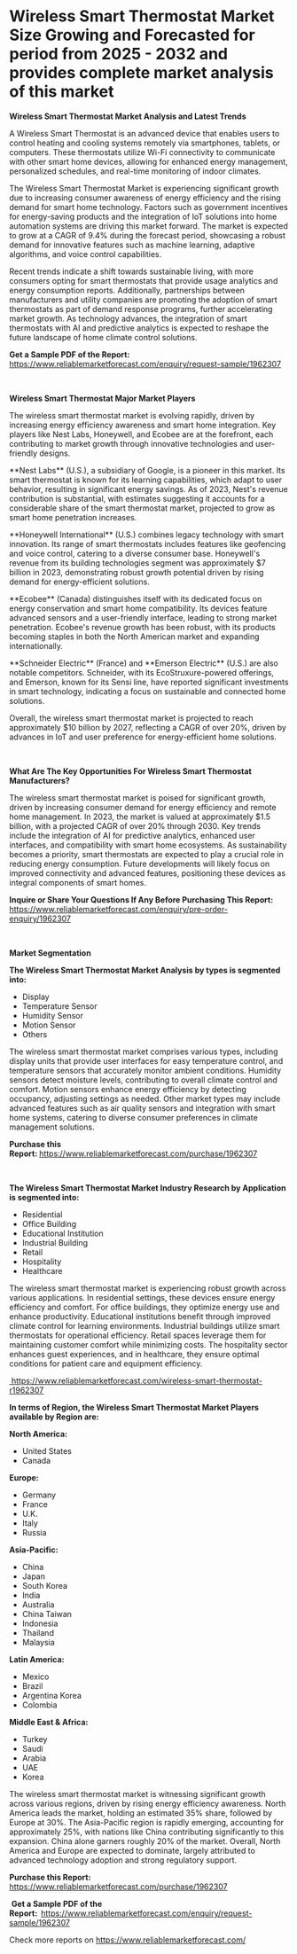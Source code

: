 <p><h1>Wireless Smart Thermostat Market Size Growing and Forecasted for period from 2025 - 2032 and provides complete market analysis of this market</h1></p><p><strong>Wireless Smart Thermostat Market Analysis and Latest Trends</strong></p>
<p><p>A Wireless Smart Thermostat is an advanced device that enables users to control heating and cooling systems remotely via smartphones, tablets, or computers. These thermostats utilize Wi-Fi connectivity to communicate with other smart home devices, allowing for enhanced energy management, personalized schedules, and real-time monitoring of indoor climates. </p><p>The Wireless Smart Thermostat Market is experiencing significant growth due to increasing consumer awareness of energy efficiency and the rising demand for smart home technology. Factors such as government incentives for energy-saving products and the integration of IoT solutions into home automation systems are driving this market forward. The market is expected to grow at a CAGR of 9.4% during the forecast period, showcasing a robust demand for innovative features such as machine learning, adaptive algorithms, and voice control capabilities. </p><p>Recent trends indicate a shift towards sustainable living, with more consumers opting for smart thermostats that provide usage analytics and energy consumption reports. Additionally, partnerships between manufacturers and utility companies are promoting the adoption of smart thermostats as part of demand response programs, further accelerating market growth. As technology advances, the integration of smart thermostats with AI and predictive analytics is expected to reshape the future landscape of home climate control solutions.</p></p>
<p><strong>Get a Sample PDF of the Report:&nbsp;</strong> <a href="https://www.reliablemarketforecast.com/enquiry/request-sample/1962307?utm_campaign=2332&utm_medium=2&utm_source=Github&utm_content=ia&utm_term=20022025&utm_id=wireless-smart-thermostat">https://www.reliablemarketforecast.com/enquiry/request-sample/1962307</a></p>
<p>&nbsp;</p>
<p><strong>Wireless Smart Thermostat Major Market Players</strong></p>
<p><p>The wireless smart thermostat market is evolving rapidly, driven by increasing energy efficiency awareness and smart home integration. Key players like Nest Labs, Honeywell, and Ecobee are at the forefront, each contributing to market growth through innovative technologies and user-friendly designs.</p><p>**Nest Labs** (U.S.), a subsidiary of Google, is a pioneer in this market. Its smart thermostat is known for its learning capabilities, which adapt to user behavior, resulting in significant energy savings. As of 2023, Nest's revenue contribution is substantial, with estimates suggesting it accounts for a considerable share of the smart thermostat market, projected to grow as smart home penetration increases.</p><p>**Honeywell International** (U.S.) combines legacy technology with smart innovation. Its range of smart thermostats includes features like geofencing and voice control, catering to a diverse consumer base. Honeywell's revenue from its building technologies segment was approximately $7 billion in 2023, demonstrating robust growth potential driven by rising demand for energy-efficient solutions.</p><p>**Ecobee** (Canada) distinguishes itself with its dedicated focus on energy conservation and smart home compatibility. Its devices feature advanced sensors and a user-friendly interface, leading to strong market penetration. Ecobee's revenue growth has been robust, with its products becoming staples in both the North American market and expanding internationally.</p><p>**Schneider Electric** (France) and **Emerson Electric** (U.S.) are also notable competitors. Schneider, with its EcoStruxure-powered offerings, and Emerson, known for its Sensi line, have reported significant investments in smart technology, indicating a focus on sustainable and connected home solutions.</p><p>Overall, the wireless smart thermostat market is projected to reach approximately $10 billion by 2027, reflecting a CAGR of over 20%, driven by advances in IoT and user preference for energy-efficient home solutions.</p></p>
<p>&nbsp;</p>
<p><strong>What Are The Key Opportunities For Wireless Smart Thermostat Manufacturers?</strong></p>
<p><p>The wireless smart thermostat market is poised for significant growth, driven by increasing consumer demand for energy efficiency and remote home management. In 2023, the market is valued at approximately $1.5 billion, with a projected CAGR of over 20% through 2030. Key trends include the integration of AI for predictive analytics, enhanced user interfaces, and compatibility with smart home ecosystems. As sustainability becomes a priority, smart thermostats are expected to play a crucial role in reducing energy consumption. Future developments will likely focus on improved connectivity and advanced features, positioning these devices as integral components of smart homes.</p></p>
<p><strong>Inquire or Share Your Questions If Any Before Purchasing This Report:</strong> <a href="https://www.reliablemarketforecast.com/enquiry/pre-order-enquiry/1962307?utm_campaign=2332&utm_medium=2&utm_source=Github&utm_content=ia&utm_term=20022025&utm_id=wireless-smart-thermostat">https://www.reliablemarketforecast.com/enquiry/pre-order-enquiry/1962307</a></p>
<p>&nbsp;</p>
<p><strong>Market Segmentation</strong></p>
<p><strong>The Wireless Smart Thermostat Market Analysis by types is segmented into:</strong></p>
<p><ul><li>Display</li><li>Temperature Sensor</li><li>Humidity Sensor</li><li>Motion Sensor</li><li>Others</li></ul></p>
<p><p>The wireless smart thermostat market comprises various types, including display units that provide user interfaces for easy temperature control, and temperature sensors that accurately monitor ambient conditions. Humidity sensors detect moisture levels, contributing to overall climate control and comfort. Motion sensors enhance energy efficiency by detecting occupancy, adjusting settings as needed. Other market types may include advanced features such as air quality sensors and integration with smart home systems, catering to diverse consumer preferences in climate management solutions.</p></p>
<p><strong>Purchase this Report:&nbsp;</strong><a href="https://www.reliablemarketforecast.com/purchase/1962307?utm_campaign=2332&utm_medium=2&utm_source=Github&utm_content=ia&utm_term=20022025&utm_id=wireless-smart-thermostat">https://www.reliablemarketforecast.com/purchase/1962307</a></p>
<p>&nbsp;</p>
<p><strong>The Wireless Smart Thermostat Market Industry Research by Application is segmented into:</strong></p>
<p><ul><li>Residential</li><li>Office Building</li><li>Educational Institution</li><li>Industrial Building</li><li>Retail</li><li>Hospitality</li><li>Healthcare</li></ul></p>
<p><p>The wireless smart thermostat market is experiencing robust growth across various applications. In residential settings, these devices ensure energy efficiency and comfort. For office buildings, they optimize energy use and enhance productivity. Educational institutions benefit through improved climate control for learning environments. Industrial buildings utilize smart thermostats for operational efficiency. Retail spaces leverage them for maintaining customer comfort while minimizing costs. The hospitality sector enhances guest experiences, and in healthcare, they ensure optimal conditions for patient care and equipment efficiency.</p></p>
<p><a href="https://www.reliablemarketforecast.com/wireless-smart-thermostat-r1962307?utm_campaign=2332&utm_medium=2&utm_source=Github&utm_content=ia&utm_term=20022025&utm_id=wireless-smart-thermostat">&nbsp;https://www.reliablemarketforecast.com/wireless-smart-thermostat-r1962307</a></p>
<p><strong>In terms of Region, the Wireless Smart Thermostat Market Players available by Region are:</strong></p>
<p>
    <p> <strong> North America: </strong>
        <ul>
            <li>United States</li>
            <li>Canada</li>
        </ul>
        </p> 
    <p> <strong> Europe: </strong>
        <ul>
            <li>Germany</li>
            <li>France</li>
            <li>U.K.</li>
            <li>Italy</li>
            <li>Russia</li>
        </ul>
        </p> 
    <p> <strong> Asia-Pacific: </strong>
        <ul>
            <li>China</li>
            <li>Japan</li>
            <li>South Korea</li>
            <li>India</li>
            <li>Australia</li>
            <li>China Taiwan</li>
            <li>Indonesia</li>
            <li>Thailand</li>
            <li>Malaysia</li>
        </ul>
        </p> 
    <p> <strong> Latin America: </strong>
        <ul>
            <li>Mexico</li>
            <li>Brazil</li>
            <li>Argentina Korea</li>
            <li>Colombia</li>
        </ul>
        </p> 
    <p> <strong> Middle East & Africa: </strong>
        <ul>
            <li>Turkey</li>
            <li>Saudi</li>
            <li>Arabia</li>
            <li>UAE</li>
            <li>Korea</li>
        </ul>
    </p>
    </p>
<p><p>The wireless smart thermostat market is witnessing significant growth across various regions, driven by rising energy efficiency awareness. North America leads the market, holding an estimated 35% share, followed by Europe at 30%. The Asia-Pacific region is rapidly emerging, accounting for approximately 25%, with nations like China contributing significantly to this expansion. China alone garners roughly 20% of the market. Overall, North America and Europe are expected to dominate, largely attributed to advanced technology adoption and strong regulatory support.</p></p>
<p><strong>Purchase this Report: </strong><a href="https://www.reliablemarketforecast.com/purchase/1962307?utm_campaign=2332&utm_medium=2&utm_source=Github&utm_content=ia&utm_term=20022025&utm_id=wireless-smart-thermostat">https://www.reliablemarketforecast.com/purchase/1962307</a></p>
<p>&nbsp;<strong>Get a Sample PDF of the Report:&nbsp;&nbsp;</strong><a href="https://www.reliablemarketforecast.com/enquiry/request-sample/1962307?utm_campaign=2332&utm_medium=2&utm_source=Github&utm_content=ia&utm_term=20022025&utm_id=wireless-smart-thermostat">https://www.reliablemarketforecast.com/enquiry/request-sample/1962307</a></p>
<p><strong></strong></p>
<p>Check more reports on <a href="https://www.reliablemarketforecast.com/?utm_campaign=2332&utm_medium=2&utm_source=Github&utm_content=ia&utm_term=20022025&utm_id=wireless-smart-thermostat">https://www.reliablemarketforecast.com/</a></p>